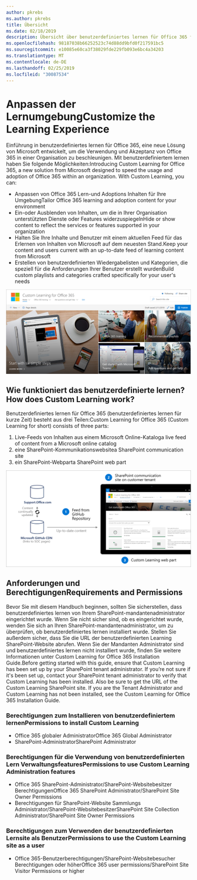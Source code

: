 ```yaml
---
author: pkrebs
ms.author: pkrebs
title: Übersicht
ms.date: 02/18/2019
description: Übersicht über benutzerdefiniertes lernen für Office 365 für Administratoren
ms.openlocfilehash: 98187038b66252523c74d88dd9bfd0f217591bc5
ms.sourcegitcommit: e10085e60ca3f38029fde229fb093e6bc4a34203
ms.translationtype: MT
ms.contentlocale: de-DE
ms.lasthandoff: 02/25/2019
ms.locfileid: "30087534"
---
```

# <a name="customize-the-learning-experience"></a><span data-ttu-id="8314d-103">Anpassen der Lernumgebung</span><span class="sxs-lookup"><span data-stu-id="8314d-103">Customize the Learning Experience</span></span>

<span data-ttu-id="8314d-p101">Einführung in benutzerdefiniertes lernen für Office 365, eine neue Lösung von Microsoft entwickelt, um die Verwendung und Akzeptanz von Office 365 in einer Organisation zu beschleunigen. Mit benutzerdefiniertem lernen haben Sie folgende Möglichkeiten:</span><span class="sxs-lookup"><span data-stu-id="8314d-p101">Introducing Custom Learning for Office 365, a new solution from Microsoft designed to speed the usage and adoption of Office 365 within an organization. With Custom Learning, you can:</span></span>
- <span data-ttu-id="8314d-106">Anpassen von Office 365 Lern-und Adoptions Inhalten für Ihre Umgebung</span><span class="sxs-lookup"><span data-stu-id="8314d-106">Tailor Office 365 learning and adoption content for your environment</span></span> 
- <span data-ttu-id="8314d-107">Ein-oder Ausblenden von Inhalten, um die in Ihrer Organisation unterstützten Dienste oder Features widerzuspiegeln</span><span class="sxs-lookup"><span data-stu-id="8314d-107">Hide or show content to reflect the services or features supported in your organization</span></span> 
- <span data-ttu-id="8314d-108">Halten Sie Ihre Inhalte und Benutzer mit einem aktuellen Feed für das Erlernen von Inhalten von Microsoft auf dem neuesten Stand.</span><span class="sxs-lookup"><span data-stu-id="8314d-108">Keep your content and users current with an up-to-date feed of learning content from Microsoft</span></span> 
- <span data-ttu-id="8314d-109">Erstellen von benutzerdefinierten Wiedergabelisten und Kategorien, die speziell für die Anforderungen Ihrer Benutzer erstellt wurden</span><span class="sxs-lookup"><span data-stu-id="8314d-109">Build custom playlists and categories crafted specifically for your user's needs</span></span>

![CG-Introducing. png](media/cg-introducing.png)

## <a name="how-does-custom-learning-work"></a><span data-ttu-id="8314d-111">Wie funktioniert das benutzerdefinierte lernen?</span><span class="sxs-lookup"><span data-stu-id="8314d-111">How does Custom Learning work?</span></span>

<span data-ttu-id="8314d-112">Benutzerdefiniertes lernen für Office 365 (benutzerdefiniertes lernen für kurze Zeit) besteht aus drei Teilen:</span><span class="sxs-lookup"><span data-stu-id="8314d-112">Custom Learning for Office 365 (Custom Learning for short) consists of three parts:</span></span> 
1. <span data-ttu-id="8314d-113">Live-Feeds von Inhalten aus einem Microsoft Online-Katalog</span><span class="sxs-lookup"><span data-stu-id="8314d-113">a live feed of content from a Microsoft online catalog</span></span>
2. <span data-ttu-id="8314d-114">eine SharePoint-Kommunikationswebsite</span><span class="sxs-lookup"><span data-stu-id="8314d-114">a SharePoint communication site</span></span>
3. <span data-ttu-id="8314d-115">ein SharePoint-Webpart</span><span class="sxs-lookup"><span data-stu-id="8314d-115">a SharePoint web part</span></span> 

![CG-howitworks. png](media/cg-howitworks.png)

## <a name="requirements-and-permissions"></a><span data-ttu-id="8314d-117">Anforderungen und Berechtigungen</span><span class="sxs-lookup"><span data-stu-id="8314d-117">Requirements and Permissions</span></span>

<span data-ttu-id="8314d-p102">Bevor Sie mit diesem Handbuch beginnen, sollten Sie sicherstellen, dass benutzerdefiniertes lernen von Ihrem SharePoint-mandantenadministrator eingerichtet wurde. Wenn Sie nicht sicher sind, ob es eingerichtet wurde, wenden Sie sich an Ihren SharePoint-mandantenadministrator, um zu überprüfen, ob benutzerdefiniertes lernen installiert wurde. Stellen Sie außerdem sicher, dass Sie die URL der benutzerdefinierten Learning SharePoint-Website abrufen. Wenn Sie der Mandanten Administrator sind und benutzerdefiniertes lernen nicht installiert wurde, finden Sie weitere Informationen unter Custom Learning for Office 365 Installation Guide.</span><span class="sxs-lookup"><span data-stu-id="8314d-p102">Before getting started with this guide, ensure that Custom Learning has been set up by your  SharePoint tenant administrator. If you’re not sure if it's been set up, contact your SharePoint tenant administrator to verify that Custom Learning has been installed. Also be sure to get the URL of the Custom Learning SharePoint site. If you are the Tenant Administrator and Custom Learning has not been installed, see the Custom Learning for Office 365 Installation Guide.</span></span> 

### <a name="permissions-to-install-custom-learning"></a><span data-ttu-id="8314d-122">Berechtigungen zum Installieren von benutzerdefiniertem lernen</span><span class="sxs-lookup"><span data-stu-id="8314d-122">Permissions to install Custom Learning</span></span>

- <span data-ttu-id="8314d-123">Office 365 globaler Administrator</span><span class="sxs-lookup"><span data-stu-id="8314d-123">Office 365 Global Administrator</span></span>
- <span data-ttu-id="8314d-124">SharePoint-Administrator</span><span class="sxs-lookup"><span data-stu-id="8314d-124">SharePoint Administrator</span></span>

### <a name="permissions-to-use-custom-learning-administration-features"></a><span data-ttu-id="8314d-125">Berechtigungen für die Verwendung von benutzerdefinierten Lern Verwaltungsfeatures</span><span class="sxs-lookup"><span data-stu-id="8314d-125">Permissions to use Custom Learning Administration features</span></span>

- <span data-ttu-id="8314d-126">Office 365 SharePoint-Administrator/SharePoint-Websitebesitzer Berechtigungen</span><span class="sxs-lookup"><span data-stu-id="8314d-126">Office 365 SharePoint Administrator/SharePoint Site Owner Permissions</span></span>
- <span data-ttu-id="8314d-127">Berechtigungen für SharePoint-Website Sammlungs Administrator/SharePoint-Websitebesitzer</span><span class="sxs-lookup"><span data-stu-id="8314d-127">SharePoint Site Collection Administrator/SharePoint Site Owner Permissions</span></span>

### <a name="permissions-to-use-the-custom-learning-site-as-a-user"></a><span data-ttu-id="8314d-128">Berechtigungen zum Verwenden der benutzerdefinierten Lernsite als Benutzer</span><span class="sxs-lookup"><span data-stu-id="8314d-128">Permissions to use the Custom Learning site as a user</span></span>

- <span data-ttu-id="8314d-129">Office 365-Benutzerberechtigungen/SharePoint-Websitebesucher Berechtigungen oder höher</span><span class="sxs-lookup"><span data-stu-id="8314d-129">Office 365 user permissions/SharePoint Site Visitor Permissions or higher</span></span>


